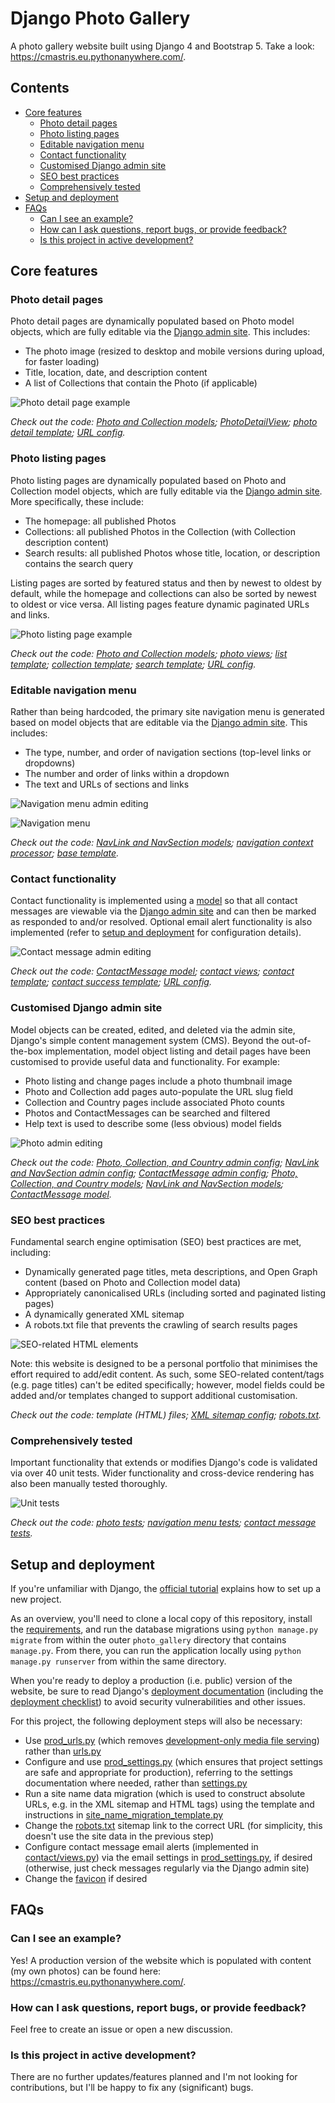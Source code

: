 # Django Photo Gallery <!-- omit in toc -->

A photo gallery website built using Django 4 and Bootstrap 5. Take a look: https://cmastris.eu.pythonanywhere.com/.

## Contents <!-- omit in toc -->
- [Core features](#core-features)
  - [Photo detail pages](#photo-detail-pages)
  - [Photo listing pages](#photo-listing-pages)
  - [Editable navigation menu](#editable-navigation-menu)
  - [Contact functionality](#contact-functionality)
  - [Customised Django admin site](#customised-django-admin-site)
  - [SEO best practices](#seo-best-practices)
  - [Comprehensively tested](#comprehensively-tested)
- [Setup and deployment](#setup-and-deployment)
- [FAQs](#faqs)
  - [Can I see an example?](#can-i-see-an-example)
  - [How can I ask questions, report bugs, or provide feedback?](#how-can-i-ask-questions-report-bugs-or-provide-feedback)
  - [Is this project in active development?](#is-this-project-in-active-development)

## Core features

### Photo detail pages
Photo detail pages are dynamically populated based on Photo model objects, which are fully editable via the [Django admin site](#customised-django-admin-site). This includes:

- The photo image (resized to desktop and mobile versions during upload, for faster loading)
- Title, location, date, and description content
- A list of Collections that contain the Photo (if applicable)

![Photo detail page example](/images/photo-detail-page.jpg)

*Check out the code: [Photo and Collection models](photo_gallery/photos/models.py); [PhotoDetailView](photo_gallery/photos/views.py); [photo detail template](photo_gallery/photos/templates/photos/photo_detail.html); [URL config](photo_gallery/photo_gallery/urls.py).*

### Photo listing pages
Photo listing pages are dynamically populated based on Photo and Collection model objects, which are fully editable via the [Django admin site](#customised-django-admin-site). More specifically, these include:

- The homepage: all published Photos
- Collections: all published Photos in the Collection (with Collection description content)
- Search results: all published Photos whose title, location, or description contains the search query

Listing pages are sorted by featured status and then by newest to oldest by default, while the homepage and collections can also be sorted by newest to oldest or vice versa. All listing pages feature dynamic paginated URLs and links.

![Photo listing page example](/images/photo-listing-page.jpg)

*Check out the code: [Photo and Collection models](photo_gallery/photos/models.py); [photo views](photo_gallery/photos/views.py); [list template](photo_gallery/photos/templates/photos/photo_list.html); [collection template](photo_gallery/photos/templates/photos/collection.html); [search template](photo_gallery/photos/templates/photos/search.html); [URL config](photo_gallery/photo_gallery/urls.py).*

### Editable navigation menu
Rather than being hardcoded, the primary site navigation menu is generated based on model objects that are editable via the [Django admin site](#customised-django-admin-site). This includes:

- The type, number, and order of navigation sections (top-level links or dropdowns)
- The number and order of links within a dropdown
- The text and URLs of sections and links

![Navigation menu admin editing](/images/navigation-menu-admin.jpg)

![Navigation menu](/images/navigation-menu.jpg)

*Check out the code: [NavLink and NavSection models](photo_gallery/nav/models.py); [navigation context processor](photo_gallery/nav/context_processors.py); [base template](photo_gallery/templates/base.html).*

### Contact functionality
Contact functionality is implemented using a [model](photo_gallery/contact/models.py) so that all contact messages are viewable via the [Django admin site](#customised-django-admin-site) and can then be marked as responded to and/or resolved. Optional email alert functionality is also implemented (refer to [setup and deployment](#setup-and-deployment) for configuration details).

![Contact message admin editing](/images/contact-message-admin.jpg)

*Check out the code: [ContactMessage model](photo_gallery/contact/models.py); [contact views](photo_gallery/contact/views.py); [contact template](photo_gallery/contact/templates/contact/contact.html); [contact success template](photo_gallery/contact/templates/contact/contact_success.html); [URL config](photo_gallery/photo_gallery/urls.py).*

### Customised Django admin site
Model objects can be created, edited, and deleted via the admin site, Django's simple content management system (CMS). Beyond the out-of-the-box implementation, model object listing and detail pages have been customised to provide useful data and functionality. For example:

- Photo listing and change pages include a photo thumbnail image
- Photo and Collection add pages auto-populate the URL slug field
- Collection and Country pages include associated Photo counts
- Photos and ContactMessages can be searched and filtered
- Help text is used to describe some (less obvious) model fields

![Photo admin editing](/images/photo-admin.jpg)

*Check out the code: [Photo, Collection, and Country admin config](photo_gallery/photos/admin.py); [NavLink and NavSection admin config](photo_gallery/nav/admin.py); [ContactMessage admin config](photo_gallery/contact/admin.py); [Photo, Collection, and Country models](photo_gallery/photos/models.py); [NavLink and NavSection models](photo_gallery/nav/models.py); [ContactMessage model](photo_gallery/contact/models.py).*

### SEO best practices
Fundamental search engine optimisation (SEO) best practices are met, including:
- Dynamically generated page titles, meta descriptions, and Open Graph content (based on Photo and Collection model data)
- Appropriately canonicalised URLs (including sorted and paginated listing pages)
- A dynamically generated XML sitemap
- A robots.txt file that prevents the crawling of search results pages

![SEO-related HTML elements](/images/html-seo.png)

Note: this website is designed to be a personal portfolio that minimises the effort required to add/edit content. As such, some SEO-related content/tags (e.g. page titles) can't be edited specifically; however, model fields could be added and/or templates changed to support additional customisation.

*Check out the code: template (HTML) files; [XML sitemap config](photo_gallery/photo_gallery/sitemap_config.py); [robots.txt](photo_gallery/templates/robots.txt).*

### Comprehensively tested
Important functionality that extends or modifies Django's code is validated via over 40 unit tests. Wider functionality and cross-device rendering has also been manually tested thoroughly.

![Unit tests](/images/tests.png)

*Check out the code: [photo tests](photo_gallery/photos/tests.py); [navigation menu tests](photo_gallery/nav/tests.py); [contact message tests](photo_gallery/contact/tests.py).*

## Setup and deployment
If you're unfamiliar with Django, the [official tutorial](https://docs.djangoproject.com/en/4.0/intro/tutorial01/) explains how to set up a new project.

As an overview, you'll need to clone a local copy of this repository, install the [requirements](requirements.txt), and run the database migrations using `python manage.py migrate` from within the outer `photo_gallery` directory that contains `manage.py`. From there, you can run the application locally using `python manage.py runserver` from within the same directory.

When you're ready to deploy a production (i.e. public) version of the website, be sure to read Django's [deployment documentation](https://docs.djangoproject.com/en/4.0/howto/deployment/) (including the [deployment checklist](https://docs.djangoproject.com/en/4.0/howto/deployment/checklist/)) to avoid security vulnerabilities and other issues.

For this project, the following deployment steps will also be necessary:

- Use [prod_urls.py](photo_gallery/photo_gallery/prod_urls.py) (which removes [development-only media file serving](https://docs.djangoproject.com/en/4.0/howto/static-files/#serving-files-uploaded-by-a-user-during-development)) rather than [urls.py](photo_gallery/photo_gallery/urls.py)
- Configure and use [prod_settings.py](photo_gallery/photo_gallery/prod_settings.py) (which ensures that project settings are safe and appropriate for production), referring to the settings documentation where needed, rather than [settings.py](photo_gallery/photo_gallery/settings.py)
- Run a site name data migration (which is used to construct absolute URLs, e.g. in the XML sitemap and HTML tags) using the template and instructions in [site_name_migration_template.py](photo_gallery/photo_gallery/site_name_migration_template.py)
- Change the [robots.txt](photo_gallery/templates/robots.txt) sitemap link to the correct URL (for simplicity, this doesn't use the site data in the previous step)
- Configure contact message email alerts (implemented in [contact/views.py](photo_gallery/contact/views.py)) via the email settings in [prod_settings.py](photo_gallery/photo_gallery/prod_settings.py), if desired (otherwise, just check messages regularly via the Django admin site)
- Change the [favicon](photo_gallery/global_static/favicon.ico) if desired

## FAQs

### Can I see an example?
Yes! A production version of the website which is populated with content (my own photos) can be found here: https://cmastris.eu.pythonanywhere.com/.

### How can I ask questions, report bugs, or provide feedback?
Feel free to create an issue or open a new discussion.

### Is this project in active development?
There are no further updates/features planned and I'm not looking for contributions, but I'll be happy to fix any (significant) bugs.
